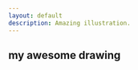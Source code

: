 ```yaml
---
layout: default
description: Amazing illustration.  
---
```


## my awesome drawing

<div id="drawing"></div>


<script src="/js/main.js"></script>
